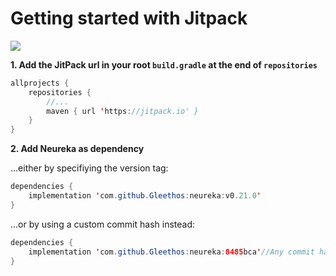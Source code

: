 # Getting started with Jitpack

[![](https://jitpack.io/v/Gleethos/neureka.svg)](https://jitpack.io/#Gleethos/neureka)

**1. Add the JitPack url in your root `build.gradle` at the end of `repositories`**

```java
allprojects {
	repositories {
		//...
		maven { url 'https://jitpack.io' }
	}
}
```

**2. Add Neureka as dependency**

...either by specifiying the version tag:

```java
dependencies {
	implementation 'com.github.Gleethos:neureka:v0.21.0'
}
```

...or by using a custom commit hash instead:

```java
dependencies {
	implementation 'com.github.Gleethos:neureka:8485bca'//Any commit hash...
}
```
